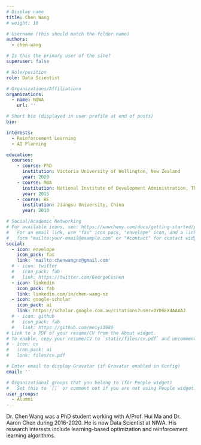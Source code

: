 ```yaml
---
# Display name
title: Chen Wang
# weight: 10

# Username (this should match the folder name)
authors:
  - chen-wang

# Is this the primary user of the site?
superuser: false

# Role/position
role: Data Scientist

# Organizations/Affiliations
organizations:
  - name: NIWA
    url: ''

# Short bio (displayed in user profile at end of posts)
bio: 

interests:
  - Reinforcement Learning
  - AI Planning

education:
  courses:
    - course: PhD
      institution: Victoria University of Wellington, New Zealand
      year: 2020
    - course: MBA
      institution: National Institute of Development Administration, Thailand
      year: 2015
    - course: BE
      institution: Jiangsu University, China
      year: 2010

# Social/Academic Networking
# For available icons, see: https://wowchemy.com/docs/getting-started/page-builder/#icons
#   For an email link, use "fas" icon pack, "envelope" icon, and a link in the
#   form "mailto:your-email@example.com" or "#contact" for contact widget.
social:
  - icon: envelope
    icon_pack: fas
    link: 'mailto:chenwangnz@gmail.com'
  # - icon: twitter
  #   icon_pack: fab
  #   link: https://twitter.com/GeorgeCushen
  - icon: linkedin
    icon_pack: fab
    link: linkedin.com/in/chen-wang-nz
  - icon: google-scholar
    icon_pack: ai
    link: https://scholar.google.com.au/citations?user=0YD0EX4AAAAJ
  # - icon: github
  #   icon_pack: fab
  #   link: https://github.com/meiyi1986
# Link to a PDF of your resume/CV from the About widget.
# To enable, copy your resume/CV to `static/files/cv.pdf` and uncomment the lines below.
# - icon: cv
#   icon_pack: ai
#   link: files/cv.pdf

# Enter email to display Gravatar (if Gravatar enabled in Config)
email: ''

# Organizational groups that you belong to (for People widget)
#   Set this to `[]` or comment out if you are not using People widget.
user_groups:
  - Alumni
---
```


Dr. Chen Wang was a PhD student working with A/Prof. Hui Ma and Dr. Aaron Chen during 2016-2020. He is now Data Scientist at NIWA. His research interests include learning-based optimization and reinforcement learning algorithms.

